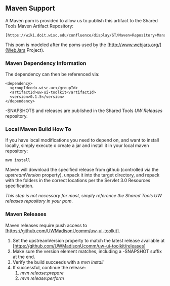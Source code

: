 ## Maven Support

A Maven pom is provided to allow us to publish this artifact to the Shared Tools Maven Artifact Repository:

    [https://wiki.doit.wisc.edu/confluence/display/ST/Maven+Repository+Manager]
  
This pom is modeled after the poms used by the [http://www.webjars.org/](WebJars Project). 

### Maven Dependency Information

The dependency can then be referenced via:

    <dependency>
      <groupId>edu.wisc.uc</groupId>
      <artifactId>uw-ui-toolkit</artifactId>
      <version>0.1.5</version>
    </dependency>
    
-SNAPSHOTS and releases are published in the Shared Tools *UW Releases* repository.

### Local Maven Build How To

If you have local modifications you need to depend on, and want to install locally, simply execute o create a jar and install
it in your local maven repository:

    mvn install
    
Maven will download the specified release from github (controlled via the *upstreamVersion* property), unpack it into
the target directory, and repack with the folders in the correct locations per the Servlet 3.0 Resources specification.

*This step is not necessary for most, simply reference the Shared Tools UW releases repository in your pom*.

### Maven Releases

Maven releases require push access to [https://github.com/UWMadisonUcomm/uw-ui-toolkit].

1. Set the upstreamVersion property to match the latest release available at [https://github.com/UWMadisonUcomm/uw-ui-toolkit/releases]
2. Make sure the version element matches, including a -SNAPSHOT suffix at the end.
3. Verify the build succeeds with a *mvn install*
4. If successful, continue the release:
    1. *mvn release:prepare*
    2. *mvn release:perform*
    
   
  
